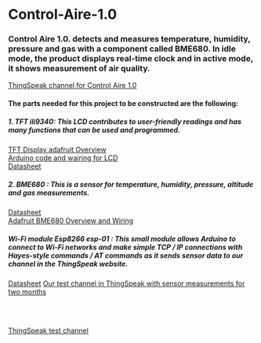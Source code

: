 # Control-Aire-1.0

### Control Aire 1.0. detects and measures temperature, humidity, pressure and gas with a component called BME680. In idle mode, the product displays real-time clock and in active mode, it shows measurement of air quality. ###

[ThingSpeak channel for Control Aire 1.0](https://thingspeak.com/channels/1222961/private_show)
<br /> 
 #### The parts needed for this project to be constructed are the following: ####
 ##### 1. TFT ili9340: This LCD contributes to user-friendly readings and has many functions that can be used and programmed.
 [TFT Display adafruit Overview ](https://learn.adafruit.com/2-2-tft-display/overview)
  <br /> 
 [Arduino code and wairing for LCD](https://learn.adafruit.com/2-2-tft-display?view=all)
  <br /> 
 [Datasheet](https://cdn-shop.adafruit.com/datasheets/ILI9340.pdf)
 <br /> 
#####  2. BME680 : This is a sensor for temperature, humidity, pressure, altitude and gas measurements. #####
 [Datasheet](https://cdn-shop.adafruit.com/product-files/3660/BME680.pdf)
  <br /> 
 [Adafruit BME680 Overview and Wiring](https://cdn-shop.adafruit.com/product-files/3660/BME680.pdf)
 <br /> 
 ##### Wi-Fi module Esp8266 esp-01 : This small module allows Arduino to connect to Wi-Fi networks and make simple TCP / IP connections with Hayes-style commands / AT commands as it sends sensor data to our channel in the ThingSpeak website.
  [Datasheet](http://www.microchip.ua/wireless/esp01.pdf)
  [Our test channel in ThingSpeak with sensor measurements for two months](https://thingspeak.com/channels/1223435/private_show)

  <br />
  

 <br />


[ThingSpeak test channel](https://thingspeak.com/channels/1223435/private_show "ThingSpeak test channel")



